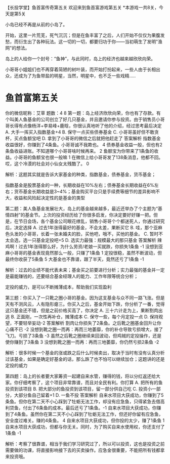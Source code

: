 【长投学堂】鱼首富传奇第五关
欢迎来到鱼首富游戏第五关
 *本游戏一共8关，今天是第5关

小岛已经不再是从前的小岛了。

开始，这里一片荒芜，死气沉沉；但是在鱼丰富了之后，人们开始不仅仅为果腹发愁，而衍生出了各种玩法。这一切的一切，都要归功于你——当初萌生了发明"渔网"的想法。

岛上的人给你一个封号：“鱼神”，与此同时，岛上的经济也越来越欣欣向荣。

小哥哥小姐姐们也不再穿着简陋的树叶装，而开始打扮起来，一些人由于长相出众，还成为了为鱼带盐的明星，当然，明星中，也不乏一些戏精..... 


# 鱼首富第五关
你的微信昵称：艾草 题数：4
8
第一题：岛上经济欣欣向荣，你也有了存款。有个叫美人鱼基金的公司创立了好几只基金，并且邀请你参与投资。由于销售员小哥哥长得有点像杨洋+李易峰+鹿晗，你很认真地听了他的介绍，经过思考最后决定
 A. 大手一挥买入指数基金+4
 B. 保守一点买些债券基金
 C. 小哥哥虽好但不敢贪杯，买点鱼额宝吧
 D. 拿到了小哥哥的微信之后就把他赶走了
答案解析
指数基金收益很好，你赚到了4条鱼。小哥哥诚不我欺也。 4
债券基金收益一般，但也有2条鱼收益进账。不知道哪个小哥哥啥时候再来。 2
鱼额宝为你带来了1条鱼的收益。小哥哥的鱼额宝也很一般嘛 1
在微信上给小哥哥发了138条消息，他都不回。哎，这个冷漠的社会对小仙女太残酷了。 0
 

解析：这题其实就是告诉大家基金的种类，指数基金，债券基金，货币基金；

指数基金是股票基金的一种，长期收益在10%左右；债券基金长期收益在6%左右；货币基金长期收益是3~4%；基金购买平台只是手续费等细节的差异影响不大，收益和风险起决定性的是基金的类型

第二题：美人鱼基金发展壮大，岛上的基金越来越多，最近还举办了个主题为“基情四射”的基金节。上次的投资经历给了你很多启发，你决定要好好赚一把。但是，在节日会场，各个基金公司眼花缭乱，销售小哥哥个个都迷死人，你通过研究后，决定选择
 A. 过去1年涨得最好的基金，不会太差，果断买它
 B. 哇，那个亚麻色头发的小哥哥，长着一张未婚夫的脸，买他吧，哦不，买他的基金。
 C. 暂时不太会选，选一只基金定投吧+5
 D. 选实力最强：规模最大的那只基金
答案解析
辣鸡啊！过去1年涨得那么好，为什么劳资/老娘一买就跌，你损失1条鱼 -1
没想到亚麻小哥哥的基金表现竟然那么一般，只赚了1条鱼 1
定投很稳，虽然不断波动，但最终你收获了5条鱼 5
大基金也不靠谱，跟了半天，竟然还亏了1条鱼 -1
 

解析：过去的业绩不能代表未来；基金买之前要进行分析；实力最强的基金并一定是最能赚钱的，还要结合基金经理人的能力、工作年限等统合分析；

定投的威力，是可以不断摊薄成本，帮助我们实现盈利

第三题：你买入了一只靴之圈小哥的基金。因为这支基金与众不同一路飞涨。但是天有不测风云，人有隐形瘪三。你买入之后，基金开始下跌，你分析了一番，觉得这只基金还不错，但是之前价格买高了，你决定
 A. 三十六计走为上，果断割肉出逃
 B. 正面刚，一次性再补仓，摊薄成本
 C. 保守一些，每个月定投一点
 D. 保持观望，不要轻举妄动-2
答案解析
割肉让你损失了2条鱼。之后靴之圈基金回升让你心痛不已 -2
没想到靴之圈一而再：再而三地萎靡，你的补仓导致亏损增大，接了飞刀。亏损了3条鱼 -3
虽然之后靴之圈继续来回波动，但鸡贼的定投操作，还是使你赚到了3条鱼 3
没想到靴之圈一而再：再而三地萎靡，你仍然亏损2条鱼 -2
 

解析：很多时候一个基金的涨或跌之后什么时候卖出，取决于当时有没有认真分析过该基金，如果是确定好基金的话，那么跌了也不怕可以继续加仓；这题讲的还是定投的威力

第四题：岛上的长者要大家筹资一起建自来水管，赚得的钱，将以分红返还给大家。你仔细考察了，这个项目非常靠谱，而且对全民有利。你打算
 A. 把所有的鱼投资到该项目
 B. 把大部分的鱼投资到该项目，留一部分供自己吃
 C. 投资小一部分，大部分鱼自己留着+1
 D. 一鱼不投
答案解析
自来水项目大获成功，你赚到了5条鱼。但你在第二天不小心踩到了牡蛎无法工作，却没有应急鱼，只得紧急去借高利贷鱼，付出了6条鱼的成本。最后还亏了1条鱼。-1
自来水项目大获成功，你赚到了4条鱼。虽然你在第二天不小心踩到了牡蛎无法工作，但还好你留有应急鱼，安全度过难关。赚的4条鱼。 4
自来水项目大获成功，但你投的太少，赚了1条鱼 1
自来水项目大获成功，但都与你无关。同时，为了购买自来水使用权，你还支付了1条鱼 -1
 

解析：考察了很靠谱，相当于我们学习研究过了，所以可以投资，这也是投资之前需要做的功课，将直接影响接下去的买卖操作。应急金很重要，不能把所有钱都拿来投资哦。




